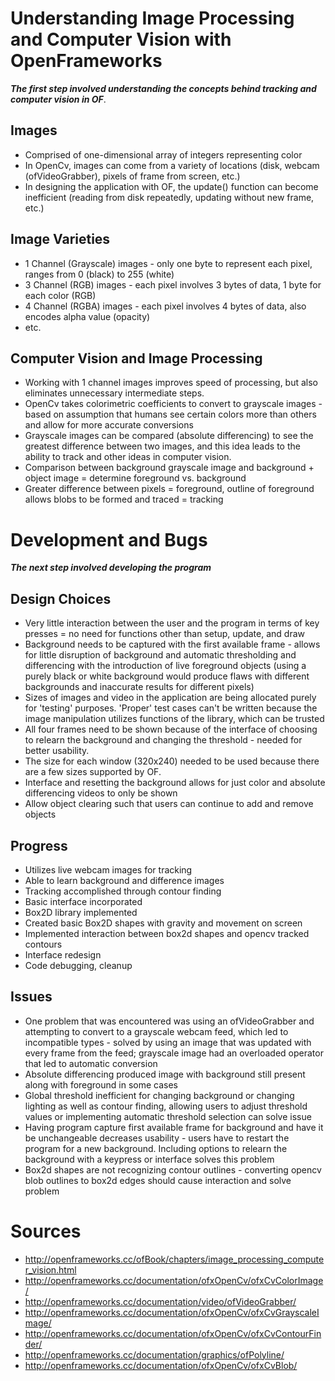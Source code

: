# Understanding Image Processing and Computer Vision with OpenFrameworks

**_The first step involved understanding the concepts behind tracking and computer vision in OF_**.
## Images
* Comprised of one-dimensional array of integers representing color
* In OpenCv, images can come from a variety of locations (disk, webcam (ofVideoGrabber), pixels of frame from screen, etc.)
* In designing the application with OF, the update() function can become inefficient (reading from disk repeatedly, updating without new frame, etc.)

## Image Varieties
* 1 Channel (Grayscale) images - only one byte to represent each pixel, ranges from 0 (black) to 255 (white)
* 3 Channel (RGB) images - each pixel involves 3 bytes of data, 1 byte for each color (RGB)
* 4 Channel (RGBA) images - each pixel involves 4 bytes of data, also encodes alpha value (opacity)
* etc.

## Computer Vision and Image Processing
* Working with 1 channel images improves speed of processing, but also eliminates unnecessary intermediate steps.
* OpenCv takes colorimetric coefficients to convert to grayscale images - based on assumption that humans see certain colors more than others and allow for more accurate conversions
* Grayscale images can be compared (absolute differencing) to see the greatest difference between two images, and this idea leads to the ability to track and other ideas in computer vision.
* Comparison between background grayscale image and background + object image = determine foreground vs. background
* Greater difference between pixels = foreground, outline of foreground allows blobs to be formed and traced = tracking

# Development and Bugs
**_The next step involved developing the program_**
## Design Choices
* Very little interaction between the user and the program in terms of key presses = no need for functions other than setup, update, and draw
* Background needs to be captured with the first available frame - allows for little disruption of background and automatic thresholding and differencing with the introduction of live foreground objects (using a purely black or white background would produce flaws with different backgrounds and inaccurate results for different pixels)
* Sizes of images and video in the application are being allocated purely for 'testing' purposes. 'Proper' test cases can't be written because the image manipulation utilizes functions of the library, which can be trusted
* All four frames need to be shown because of the interface of choosing to relearn the background and changing the threshold - needed for better usability.
* The size for each window (320x240) needed to be used because there are a few sizes supported by OF.
* Interface and resetting the background allows for just color and absolute differencing videos to only be shown
* Allow object clearing such that users can continue to add and remove objects

## Progress
* Utilizes live webcam images for tracking
* Able to learn background and difference images
* Tracking accomplished through contour finding
* Basic interface incorporated
* Box2D library implemented
* Created basic Box2D shapes with gravity and movement on screen
* Implemented interaction between box2d shapes and opencv tracked contours
* Interface redesign
* Code debugging, cleanup

## Issues
* One problem that was encountered was using an ofVideoGrabber and attempting to convert to a grayscale webcam feed, which led to incompatible types - solved by using an image that was updated with every frame from the feed; grayscale image had an overloaded operator that led to automatic conversion
* Absolute differencing produced image with background still present along with foreground in some cases
* Global threshold inefficient for changing background or changing lighting as well as contour finding, allowing users to adjust threshold values or implementing automatic threshold selection can solve issue
* Having program capture first available frame for background and have it be unchangeable decreases usability - users have to restart the program for a new background. Including options to relearn the background with a keypress or interface solves this problem
* Box2d shapes are not recognizing contour outlines - converting opencv blob outlines to box2d edges should cause interaction and solve problem

# Sources
* http://openframeworks.cc/ofBook/chapters/image_processing_computer_vision.html
* http://openframeworks.cc/documentation/ofxOpenCv/ofxCvColorImage/
* http://openframeworks.cc/documentation/video/ofVideoGrabber/
* http://openframeworks.cc/documentation/ofxOpenCv/ofxCvGrayscaleImage/
* http://openframeworks.cc/documentation/ofxOpenCv/ofxCvContourFinder/
* http://openframeworks.cc/documentation/graphics/ofPolyline/
* http://openframeworks.cc/documentation/ofxOpenCv/ofxCvBlob/
